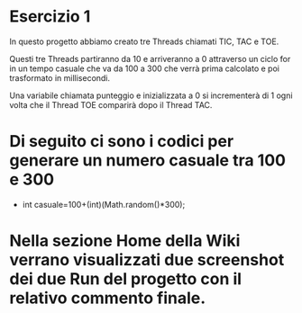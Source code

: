 # Esercizio 1

In questo progetto abbiamo creato tre Threads chiamati TIC, TAC e TOE.

Questi tre Threads partiranno da 10 e arriveranno a 0 attraverso un ciclo for in un tempo casuale che va da 100 a 300 che verrà prima calcolato e poi trasformato in millisecondi.

Una variabile chiamata punteggio e inizializzata a 0 si incrementerà di 1 ogni volta che il Thread TOE comparirà dopo il Thread TAC.


# Di seguito ci sono i codici per generare un numero casuale tra 100 e 300

* int casuale=100+(int)(Math.random()*300); 

# Nella sezione Home della Wiki verrano visualizzati due screenshot dei due Run del progetto con il relativo commento finale.
